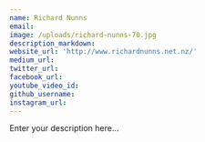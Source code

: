 ```yaml
---
name: Richard Nunns
email:
image: /uploads/richard-nunns-70.jpg
description_markdown:
website_url: 'http://www.richardnunns.net.nz/'
medium_url:
twitter_url:
facebook_url:
youtube_video_id:
github_username:
instagram_url:
---
```


Enter your description here...
